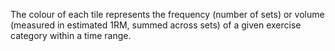 The colour of each tile represents the frequency (number of sets) or volume (measured in estimated 1RM, summed across sets) of a given exercise category within a time range.